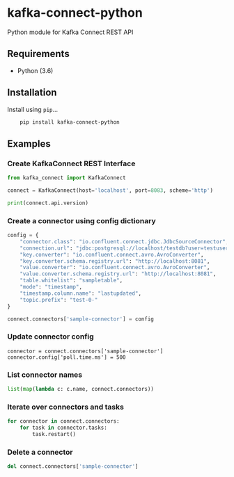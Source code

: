 # kafka-connect-python
Python module for Kafka Connect REST API


## Requirements
* Python (3.6)

## Installation

Install using `pip`...

```sh
    pip install kafka-connect-python
```

## Examples

### Create KafkaConnect REST Interface
```python
from kafka_connect import KafkaConnect

connect = KafkaConnect(host='localhost', port=8083, scheme='http')

print(connect.api.version)

```

### Create a connector using config dictionary
```python
config = {
    "connector.class": "io.confluent.connect.jdbc.JdbcSourceConnector",
    "connection.url": "jdbc:postgresql://localhost/testdb?user=testuser&password=SecurePassword!",
    "key.converter": "io.confluent.connect.avro.AvroConverter",
    "key.converter.schema.registry.url": "http://localhost:8081",
    "value.converter": "io.confluent.connect.avro.AvroConverter",
    "value.converter.schema.registry.url": "http://localhost:8081",
    "table.whitelist": "sampletable",
    "mode": "timestamp",
    "timestamp.column.name": "lastupdated",
    "topic.prefix": "test-0-"
}

connect.connectors['sample-connector'] = config
```

### Update connector config
```pyton
connector = connect.connectors['sample-connector']
connector.config['poll.time.ms'] = 500
```

### List connector names
```python
list(map(lambda c: c.name, connect.connectors))
```

### Iterate over connectors and tasks
```python
for connector in connect.connectors:
    for task in connector.tasks:
        task.restart()
```

### Delete a connector
```python
del connect.connectors['sample-connector']
```
